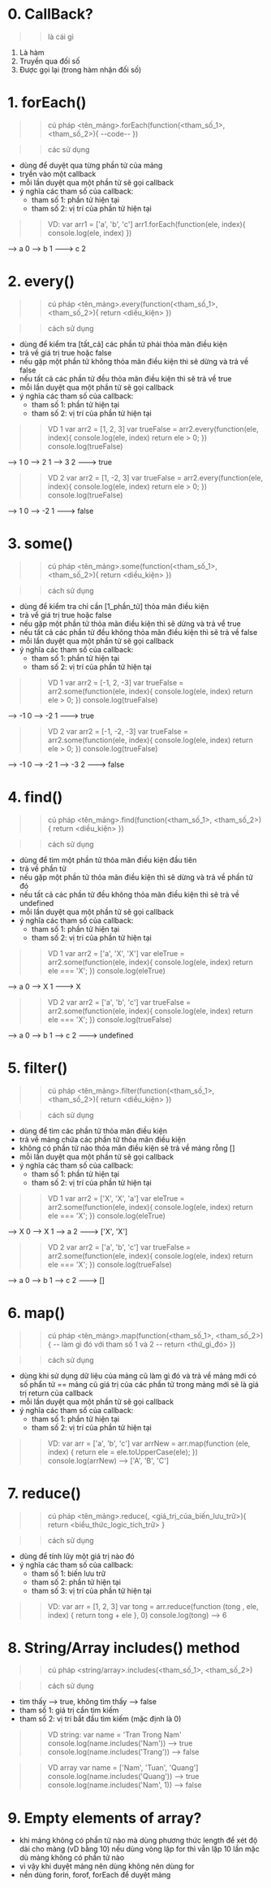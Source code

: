 # 0. CallBack?
  >> là cái gì
  1. Là hàm
  2. Truyền qua đối số
  3. Được gọi lại (trong hàm nhận đối số)

# 1. forEach()
  >> cú pháp
  <tên_mảng>.forEach(function(<tham_số_1>, <tham_số_2>){
    --code--
  })

  >> các sử dụng
  - dùng để duyệt qua từng phần tử của mảng
  - tryền vào một callback
  - mỗi lần duyệt qua một phần tử sẽ gọi callback
  - ý nghĩa các tham số của callback:
    + tham số 1: phần tử hiện tại 
    + tham số 2: vị trí của phần tử hiện tại
  
  >> VD: 
  var arr1 = ['a', 'b', 'c']
  arr1.forEach(function(ele, index){
    console.log(ele, index)
  })

  --> a 0
  --> b 1
  ---> c 2
  
# 2. every()
  >> cú pháp
  <tên_mảng>.every(function(<tham_số_1>, <tham_số_2>){
    return <diều_kiện>
  })

  >> cách sử dụng
  - dùng để kiểm tra [tất_cả] các phần tử phải thỏa mãn điều kiện
  - trả về giá trị true hoặc false
  - nếu gặp một phần tử không thỏa mãn điều kiện thì sẽ dừng và trả về false
  - nếu tất cả các phần tử đều thỏa mãn điều kiện thì sẽ trả về true
  - mỗi lần duyệt qua một phần tử sẽ gọi callback
  - ý nghĩa các tham số của callback:
    + tham số 1: phần tử hiện tại
    + tham số 2: vị trí của phần tử hiện tại
  
  >> VD 1
  var arr2 = [1, 2, 3]
  var trueFalse = arr2.every(function(ele, index){
      console.log(ele, index)
      return ele > 0;
  })
  console.log(trueFalse)

  --> 1 0
  --> 2 1
  --> 3 2
  ---> true

  >> VD 2
  var arr2 = [1, -2, 3]
  var trueFalse = arr2.every(function(ele, index){
      console.log(ele, index)
      return ele > 0;
  })
  console.log(trueFalse)

  --> 1 0
  --> -2 1
  ---> false

# 3. some()
  >> cú pháp
  <tên_mảng>.some(function(<tham_số_1>, <tham_số_2>){
    return <diều_kiện>
  })

  >> cách sử dụng
  - dùng để kiểm tra chỉ cần [1_phần_tử] thỏa mãn điều kiện
  - trả về giá trị true hoặc false
  - nếu gặp một phần tử thỏa mãn điều kiện thì sẽ dừng và trả về true
  - nếu tất cả các phần tử đều không thỏa mãn điều kiện thì sẽ trả về false
  - mỗi lần duyệt qua một phần tử sẽ gọi callback
  - ý nghĩa các tham số của callback:
    + tham số 1: phần tử hiện tại
    + tham số 2: vị trí của phần tử hiện tại
  
  >> VD 1
  var arr2 = [-1, 2, -3]
  var trueFalse = arr2.some(function(ele, index){
      console.log(ele, index)
      return ele > 0;
  })
  console.log(trueFalse)

  --> -1 0
  --> -2 1
  ---> true

  >> VD 2
  var arr2 = [-1, -2, -3]
  var trueFalse = arr2.some(function(ele, index){
      console.log(ele, index)
      return ele > 0;
  })
  console.log(trueFalse)

  --> -1 0
  --> -2 1
  --> -3 2
  ---> false

# 4. find()
  >> cú pháp
  <tên_mảng>.find(function(<tham_số_1>, <tham_số_2>){
    return <diều_kiện>
  })

  >> cách sử dụng
  - dùng để tìm một phần tử thỏa mãn điều kiện đầu tiên
  - trả về phần tử
  - nếu gặp một phần tử thỏa mãn điều kiện thì sẽ dừng và trả về phần tử đó
  - nếu tất cả các phần tử đều không thỏa mãn điều kiện thì sẽ trả về undefined
  - mỗi lần duyệt qua một phần tử sẽ gọi callback
  - ý nghĩa các tham số của callback:
    + tham số 1: phần tử hiện tại
    + tham số 2: vị trí của phần tử hiện tại
  
  >> VD 1
  var arr2 = ['a', 'X', 'X']
  var eleTrue = arr2.some(function(ele, index){
      console.log(ele, index)
      return ele === 'X';
  })
  console.log(eleTrue)

  --> a 0
  --> X 1
  ---> X

  >> VD 2
  var arr2 = ['a', 'b', 'c']
  var trueFalse = arr2.some(function(ele, index){
      console.log(ele, index)
      return ele === 'X';
  })
  console.log(trueFalse)

  --> a 0
  --> b 1
  --> c 2
  ---> undefined

# 5. filter()
  >> cú pháp
  <tên_mảng>.filter(function(<tham_số_1>, <tham_số_2>){
    return <diều_kiện>
  })

  >> cách sử dụng
  - dùng để tìm các phần tử thỏa mãn điều kiện
  - trả về mảng chứa các phần tử thỏa mãn điều kiện
  - không có phần tử nào thỏa mãn điều kiện sẽ trả về mảng rỗng []
  - mỗi lần duyệt qua một phần tử sẽ gọi callback
  - ý nghĩa các tham số của callback:
    + tham số 1: phần tử hiện tại
    + tham số 2: vị trí của phần tử hiện tại
  
  >> VD 1
  var arr2 = ['X', 'X', 'a']
  var eleTrue = arr2.some(function(ele, index){
      console.log(ele, index)
      return ele === 'X';
  })
  console.log(eleTrue)

  --> X 0
  --> X 1
  --> a 2
  ---> ['X', 'X']

  >> VD 2
  var arr2 = ['a', 'b', 'c']
  var trueFalse = arr2.some(function(ele, index){
      console.log(ele, index)
      return ele === 'X';
  })
  console.log(trueFalse)

  --> a 0
  --> b 1
  --> c 2
  ---> []

# 6. map()
  >> cú pháp
  <tên_mảng>.map(function(<tham_số_1>, <tham_số_2>){
    -- làm gì đó với tham số 1 và 2 --
    return <thứ_gì_đó>
  })

  >> cách sử dụng
  - dùng khi sử dụng dữ liệu của mảng cũ làm gì đó
    và trả về mảng mới có số phẩn tử == mảng cũ
    giá trị của các phần tử trong mảng mới sẽ là giá trị return của callback 
  - mỗi lần duyệt qua một phần tử sẽ gọi callback
  - ý nghĩa các tham số của callback:
    + tham số 1: phần tử hiện tại
    + tham số 2: vị trí của phần tử hiện tại 
  >> VD:
  var arr = ['a', 'b', 'c']
  var arrNew = arr.map(function (ele, index) {
    return ele = ele.toUpperCase(ele);
  })
  console.log(arrNew) -->   ['A', 'B', 'C']

# 7. reduce()
  >> cú pháp
  <tên_mảng>.reduce(<callBack>, <giá_trị_của_biến_lưu_trữ>){
    return <biểu_thức_logic_tích_trữ>
  }

  >> cách sử dụng
  - dùng để tính lũy một giá trị nào đó
  - ý nghĩa các tham số của callback:
    + tham số 1: biến lưu trữ
    + tham số 2: phần tử hiện tại
    + tham số 3: vị trí của phần tử hiện tại

  >> VD:
  var arr = [1, 2, 3]
  var tong = arr.reduce(function (tong , ele, index) {
      return tong + ele
  }, 0)
  console.log(tong) --> 6

# 8. String/Array includes() method
  >> cú pháp
  <string/array>.includes(<tham_số_1>, <tham_số_2>)

  >> cách sử dụng
  - tìm thấy --> true, không tìm thấy --> false
  - tham số 1: giá trị cần tìm kiếm
  - tham số 2: vị trí bắt đầu tìm kiếm (mặc định là 0)

  >> VD string:
  var name = 'Tran Trong Nam'
  console.log(name.includes('Nam')) --> true
  console.log(name.includes('Trang')) --> false

  >> VD array
  var name = ['Nam', 'Tuan', 'Quang']
  console.log(name.includes('Quang')) --> true
  console.log(name.includes('Nam', 1)) --> false
  
  





# 9. Empty elements of array?
  - khi mảng không có phần tử nào mà dùng phương thức length để xét độ dài cho mảng (vD bằng 10)
    nếu dùng vòng lặp for thì vẫn lặp 10 lần mặc dù mảng không có phần tử nào
  - vì vậy khi duyệt mảng nên dùng không nên dùng for
  - nền dùng forin, forof, forEach để duyệt mảng